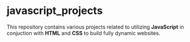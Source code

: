 # javascript_projects
This repository contains various projects related to utilizing **JavaScript** in conjuction with **HTML** and **CSS** to build fully dynamic websites.
